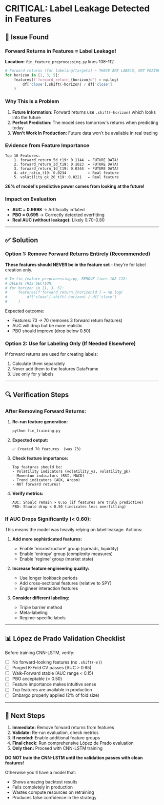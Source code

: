 # CRITICAL: Label Leakage Detected in Features

## 🚨 Issue Found

### Forward Returns in Features = Label Leakage!

**Location:** `fin_feature_preprocessing.py` lines 108-112

```python
# Forward returns (for labeling/targets) ← THESE ARE LABELS, NOT FEATURES!
for horizon in [1, 3, 5]:
    features[f'forward_return_{horizon}d'] = np.log(
        df['close'].shift(-horizon) / df['close']
    )
```

### Why This Is a Problem

1. **Future Information:** Forward returns use `.shift(-horizon)` which looks into the future
2. **Perfect Prediction:** The model sees tomorrow's returns when predicting today
3. **Won't Work in Production:** Future data won't be available in real trading

### Evidence from Feature Importance

```
Top 10 Features:
    1. forward_return_5d_t19: 0.1144  ← FUTURE DATA!
    2. forward_return_3d_t19: 0.1023  ← FUTURE DATA!
    3. forward_return_1d_t19: 0.0344  ← FUTURE DATA!
    4. atr_ratio_t19: 0.0234          ← Real feature
    5. volatility_gk_20_t19: 0.0221   ← Real feature
```

**26% of model's predictive power comes from looking at the future!**

### Impact on Evaluation

- **AUC = 0.9698** → Artificially inflated
- **PBO = 0.695** → Correctly detected overfitting
- **Real AUC (without leakage):** Likely 0.70-0.80

---

## ✅ Solution

### Option 1: Remove Forward Returns Entirely (Recommended)

**These features should NEVER be in the feature set** - they're for label creation only.

```python
# In fin_feature_preprocessing.py, REMOVE lines 108-112:
# DELETE THIS SECTION:
# for horizon in [1, 3, 5]:
#     features[f'forward_return_{horizon}d'] = np.log(
#         df['close'].shift(-horizon) / df['close']
#     )
```

Expected outcome:
- Features: 73 → 70 (removes 3 forward return features)
- AUC will drop but be more realistic
- PBO should improve (drop below 0.50)

### Option 2: Use for Labeling Only (If Needed Elsewhere)

If forward returns are used for creating labels:
1. Calculate them separately
2. Never add them to the features DataFrame
3. Use only for y labels

---

## 🔍 Verification Steps

### After Removing Forward Returns:

1. **Re-run feature generation:**
   ```bash
   python fin_training.py
   ```

2. **Expected output:**
   ```
   ✅ Created 70 features  (was 73)
   ```

3. **Check feature importance:**
   ```
   Top features should be:
   - Volatility indicators (volatility_yz, volatility_gk)
   - Momentum indicators (RSI, MACD)
   - Trend indicators (ADX, Aroon)
   - NOT forward returns!
   ```

4. **Verify metrics:**
   ```
   AUC: Should remain > 0.65 (if features are truly predictive)
   PBO: Should drop < 0.50 (indicates less overfitting)
   ```

### If AUC Drops Significantly (< 0.60):

This means the model was heavily relying on label leakage. Actions:

1. **Add more sophisticated features:**
   - Enable 'microstructure' group (spreads, liquidity)
   - Enable 'entropy' group (complexity measures)
   - Enable 'regime' group (market state)

2. **Increase feature engineering quality:**
   - Use longer lookback periods
   - Add cross-sectional features (relative to SPY)
   - Engineer interaction features

3. **Consider different labeling:**
   - Triple barrier method
   - Meta-labeling
   - Regime-specific labels

---

## 📊 López de Prado Validation Checklist

Before training CNN-LSTM, verify:

- [ ] No forward-looking features (no `.shift(-n)`)
- [ ] Purged K-Fold CV passes (AUC > 0.65)
- [ ] Walk-Forward stable (AUC range < 0.15)
- [ ] PBO acceptable (< 0.50)
- [ ] Feature importance makes intuitive sense
- [ ] Top features are available in production
- [ ] Embargo properly applied (2% of fold size)

---

## 🎯 Next Steps

1. **Immediate:** Remove forward returns from features
2. **Validate:** Re-run evaluation, check metrics
3. **If needed:** Enable additional feature groups
4. **Final check:** Run comprehensive López de Prado evaluation
5. **Only then:** Proceed with CNN-LSTM training

**DO NOT train the CNN-LSTM until the validation passes with clean features!**

Otherwise you'll have a model that:
- Shows amazing backtest results
- Fails completely in production
- Wastes compute resources on retraining
- Produces false confidence in the strategy
